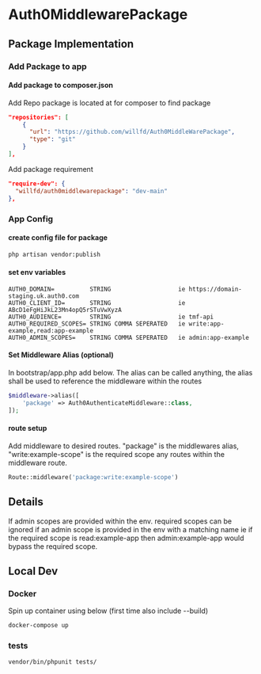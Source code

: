 # Auth0MiddlewarePackage

## Package Implementation

### Add Package to app
#### Add package to composer.json
Add Repo package is located at for composer to find package
```json
"repositories": [
    {
      "url": "https://github.com/willfd/Auth0MiddleWarePackage",
      "type": "git"
    }
],
```
Add package requirement
```json
"require-dev": {
  "willfd/auth0middlewarepackage": "dev-main"
},
```

### App Config
#### create config file for package
```bash
php artisan vendor:publish
```

#### set env variables 
```text
AUTH0_DOMAIN=          STRING                   ie https://domain-staging.uk.auth0.com
AUTH0_CLIENT_ID=       STRING                   ie ABcD1eFgHiJkL23Mn4opQ5rSTuVwXyzA
AUTH0_AUDIENCE=        STRING                   ie tmf-api
AUTH0_REQUIRED_SCOPES= STRING COMMA SEPERATED   ie write:app-example,read:app-example
AUTH0_ADMIN_SCOPES=    STRING COMMA SEPERATED   ie admin:app-example
```

#### Set Middleware Alias (optional)
In bootstrap/app.php add below. The alias can be called anything, the alias shall be used to reference the middleware within the routes
```php
$middleware->alias([
    'package' => Auth0AuthenticateMiddleware::class,
]);
```

#### route setup
Add middleware to desired routes. "package" is the middlewares alias, "write:example-scope" is the required scope any routes within the middleware route.
```php
Route::middleware('package:write:example-scope')
```

## Details
If admin scopes are provided within the env. required scopes can be ignored if an admin scope is provided in the env with a matching name ie if the required scope is read:example-app then admin:example-app would bypass the required scope.

## Local Dev

### Docker
Spin up container using below (first time also include --build)
```bash
docker-compose up
```


### tests
```bash
vendor/bin/phpunit tests/
```